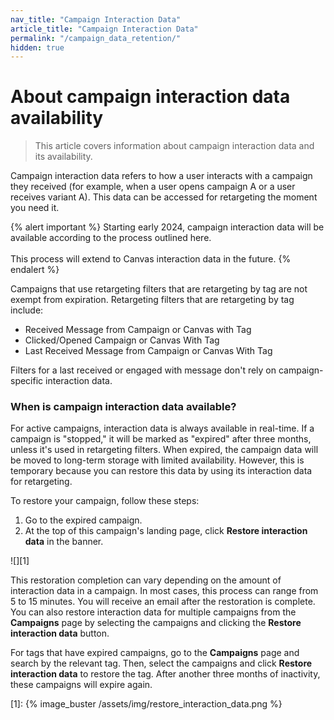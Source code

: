 ```yaml
---
nav_title: "Campaign Interaction Data"
article_title: "Campaign Interaction Data"
permalink: "/campaign_data_retention/"
hidden: true
---
```


# About campaign interaction data availability

> This article covers information about campaign interaction data and its availability.

Campaign interaction data refers to how a user interacts with a campaign they received (for example, when a user opens campaign A or a user receives variant A). This data can be accessed for retargeting the moment you need it.

{% alert important %}
Starting early 2024, campaign interaction data will be available according to the process outlined here.<br><br>This process will extend to Canvas interaction data in the future.
{% endalert %}

Campaigns that use retargeting filters that are retargeting by tag are not exempt from expiration. Retargeting filters that are retargeting by tag include:

* Received Message from Campaign or Canvas with Tag
* Clicked/Opened Campaign or Canvas With Tag
* Last Received Message from Campaign or Canvas With Tag

Filters for a last received or engaged with message don't rely on campaign-specific interaction data.

### When is campaign interaction data available?

For active campaigns, interaction data is always available in real-time. If a campaign is "stopped," it will be marked as "expired" after three months, unless it's used in retargeting filters. When expired, the campaign data will be moved to long-term storage with limited availability. However, this is temporary because you can restore this data by using its interaction data for retargeting. 

To restore your campaign, follow these steps:

1. Go to the expired campaign.
2. At the top of this campaign's landing page, click **Restore interaction data** in the banner.

![][1]

This restoration completion can vary depending on the amount of interaction data in a campaign. In most cases, this process can range from 5 to 15 minutes. You will receive an email after the restoration is complete. You can also restore interaction data for multiple campaigns from the **Campaigns** page by selecting the campaigns and clicking the **Restore interaction data** button.

For tags that have expired campaigns, go to the **Campaigns** page and search by the relevant tag. Then, select the campaigns and click **Restore interaction data** to restore the tag. After another three months of inactivity, these campaigns will expire again.

[1]: {% image_buster /assets/img/restore_interaction_data.png %}
